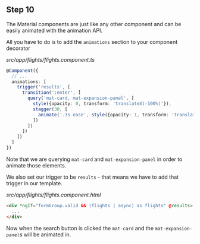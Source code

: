 ## Step 10
The Material components are just like any other component and can be easily animated with the animation API.   

All you have to do is to add the `animations` section to your component decorator

_src/app/flights/flights.component.ts_
```ts
@Component({
  // ...
  animations: [
    trigger('results', [
      transition(':enter', [
        query('mat-card, mat-expansion-panel', [
          style({opacity: 0, transform: 'translateX(-100%)'}),
          stagger(30, [
            animate('.3s ease', style({opacity: 1, transform: 'translateX(0)'}))
          ])
        ])
      ])
    ])
  ]
})
```
Note that we are querying `mat-card` and `mat-expansion-panel` in order to animate those elements.

We also set our trigger to be `results` - that means we have to add that trigger in our template.

_src/app/flights/flights.component.html_
```html
<div *ngIf="formGroup.valid && (flights | async) as flights" @results>
  ...
</div>
```

Now when the search button is clicked the `mat-card` and the `mat-expansion-panel`s will be animated in.
